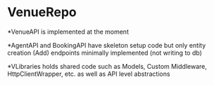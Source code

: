 # VenueRepo

*VenueAPI is implemented at the moment

*AgentAPI and BookingAPI have skeleton setup code but only entity creation (Add) endpoints minimally implemented (not writing to db)

*VLibraries holds shared code such as Models, Custom Middleware, HttpClientWrapper, etc. as well as API level abstractions
